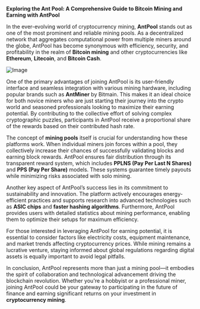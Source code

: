 **Exploring the Ant Pool: A Comprehensive Guide to Bitcoin Mining and Earning with AntPool**

In the ever-evolving world of cryptocurrency mining, **AntPool** stands out as one of the most prominent and reliable mining pools. As a decentralized network that aggregates computational power from multiple miners around the globe, AntPool has become synonymous with efficiency, security, and profitability in the realm of **Bitcoin mining** and other cryptocurrencies like **Ethereum**, **Litecoin**, and **Bitcoin Cash**.

![Image](https://github.com/user-attachments/assets/b8266eee-691e-4ee1-99ef-bfa10d234fd4)

One of the primary advantages of joining AntPool is its user-friendly interface and seamless integration with various mining hardware, including popular brands such as **AntMiner** by Bitmain. This makes it an ideal choice for both novice miners who are just starting their journey into the crypto world and seasoned professionals looking to maximize their earning potential. By contributing to the collective effort of solving complex cryptographic puzzles, participants in AntPool receive a proportional share of the rewards based on their contributed hash rate.

The concept of **mining pools** itself is crucial for understanding how these platforms work. When individual miners join forces within a pool, they collectively increase their chances of successfully validating blocks and earning block rewards. AntPool ensures fair distribution through its transparent reward system, which includes **PPLNS (Pay Per Last N Shares)** and **PPS (Pay Per Share)** models. These systems guarantee timely payouts while minimizing risks associated with solo mining.

Another key aspect of AntPool’s success lies in its commitment to sustainability and innovation. The platform actively encourages energy-efficient practices and supports research into advanced technologies such as **ASIC chips** and **faster hashing algorithms**. Furthermore, AntPool provides users with detailed statistics about mining performance, enabling them to optimize their setups for maximum efficiency.

For those interested in leveraging AntPool for earning potential, it is essential to consider factors like electricity costs, equipment maintenance, and market trends affecting cryptocurrency prices. While mining remains a lucrative venture, staying informed about global regulations regarding digital assets is equally important to avoid legal pitfalls.

In conclusion, AntPool represents more than just a mining pool—it embodies the spirit of collaboration and technological advancement driving the blockchain revolution. Whether you're a hobbyist or a professional miner, joining AntPool could be your gateway to participating in the future of finance and earning significant returns on your investment in **cryptocurrency mining**.